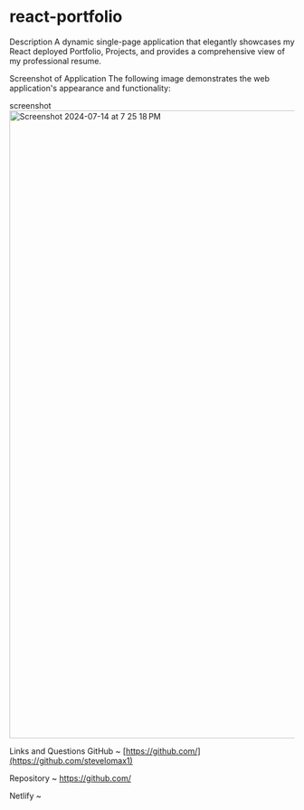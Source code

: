 # react-portfolio

Description
A dynamic single-page application that elegantly showcases my React deployed Portfolio, Projects, and provides a comprehensive view of my professional resume.

Screenshot of Application
The following image demonstrates the web application's appearance and functionality:

screenshot
<img width="1110" alt="Screenshot 2024-07-14 at 7 25 18 PM" src="https://github.com/user-attachments/assets/5050dc58-6db2-4b4d-aa3e-d40d89177b22">


Links and Questions
GitHub ~ [https://github.com/](https://github.com/stevelomax1)

Repository ~ https://github.com/

Netlify ~ 
